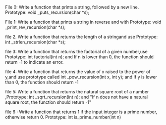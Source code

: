 File 0: Write a function that prints a string, followed by a new line.
Prototype: void _puts_recursion(char *s);

File 1: Write a function that prints a string in reverse and with Prototype: void _print_rev_recursion(char *s);

file 2. Write a function that returns the length of a stringand use Prototype: int _strlen_recursion(char *s);

file 3: Write a function that returns the factorial of a given number,use Prototype: int factorial(int n); and If n is lower than 0, the function should return -1 to indicate an error.

file 4: Write a function that returns the value of x raised to the power of y,and use prototype called int _pow_recursion(int x, int y); and If y is lower than 0, the function should return -1

file 5: Write a function that returns the natural square root of a number ,Prototype: int _sqrt_recursion(int n); and "If n does not have a natural square root, the function should return -1"

file 6 : Write a function that returns 1 if the input integer is a prime number, otherwise return 0.
Prototype: int is_prime_number(int n) 
